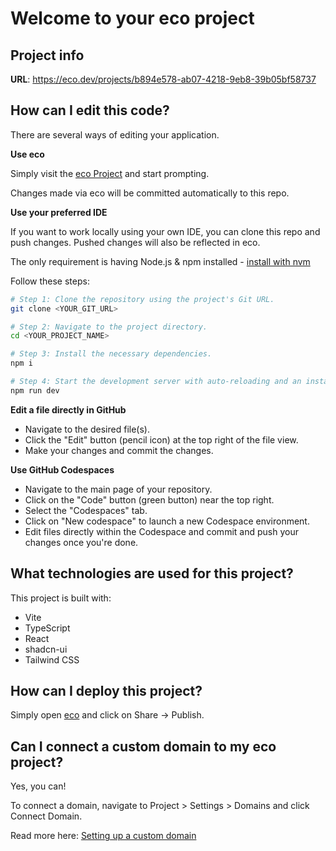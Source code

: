 # Welcome to your eco project

## Project info

**URL**: https://eco.dev/projects/b894e578-ab07-4218-9eb8-39b05bf58737

## How can I edit this code?

There are several ways of editing your application.

**Use eco**

Simply visit the [eco Project](https://eco.dev/projects/b894e578-ab07-4218-9eb8-39b05bf58737) and start prompting.

Changes made via eco will be committed automatically to this repo.

**Use your preferred IDE**

If you want to work locally using your own IDE, you can clone this repo and push changes. Pushed changes will also be reflected in eco.

The only requirement is having Node.js & npm installed - [install with nvm](https://github.com/nvm-sh/nvm#installing-and-updating)

Follow these steps:

```sh
# Step 1: Clone the repository using the project's Git URL.
git clone <YOUR_GIT_URL>

# Step 2: Navigate to the project directory.
cd <YOUR_PROJECT_NAME>

# Step 3: Install the necessary dependencies.
npm i

# Step 4: Start the development server with auto-reloading and an instant preview.
npm run dev
```

**Edit a file directly in GitHub**

- Navigate to the desired file(s).
- Click the "Edit" button (pencil icon) at the top right of the file view.
- Make your changes and commit the changes.

**Use GitHub Codespaces**

- Navigate to the main page of your repository.
- Click on the "Code" button (green button) near the top right.
- Select the "Codespaces" tab.
- Click on "New codespace" to launch a new Codespace environment.
- Edit files directly within the Codespace and commit and push your changes once you're done.

## What technologies are used for this project?

This project is built with:

- Vite
- TypeScript
- React
- shadcn-ui
- Tailwind CSS

## How can I deploy this project?

Simply open [eco](https://eco.dev/projects/b894e578-ab07-4218-9eb8-39b05bf58737) and click on Share -> Publish.

## Can I connect a custom domain to my eco project?

Yes, you can!

To connect a domain, navigate to Project > Settings > Domains and click Connect Domain.

Read more here: [Setting up a custom domain](https://docs.eco.dev/features/custom-domain#custom-domain)
